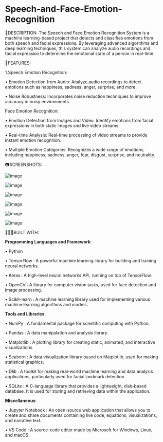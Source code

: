 # Speech-and-Face-Emotion-Recognition

📜DESCRIPTION:
The Speech and Face Emotion Recognition System is a machine learning-based project that detects and classifies emotions from both speech and facial expressions. By leveraging advanced algorithms and deep learning techniques, this system can analyze audio recordings and facial expression to determine the emotional state of a person in real-time.



📌FEATURES:


1.Speech Emotion Recognition:

• Emotion Detection from Audio: Analyze audio recordings to detect emotions such as happiness, sadness, anger, surprise, and more.

• Noise Robustness: Incorporates noise reduction techniques to improve accuracy in noisy environments.


Face Emotion Recognition:

• Emotion Detection from Images and Video: Identify emotions from facial expressions in both static images and live video streams.

• Real-time Analysis: Real-time processing of video streams to provide instant emotion recognition.

• Multiple Emotion Categories: Recognizes a wide range of emotions, including happiness, sadness, anger, fear, disgust, surprise, and neutrality.



📷SCREENSHOTS:

![image](https://github.com/SakshiSalaskar/Speech-and-Face-Emotion-Recognition/assets/135793633/9e1ebad2-28bd-4bed-9105-34ee92e9bbbc)


![image](https://github.com/SakshiSalaskar/Speech-and-Face-Emotion-Recognition/assets/135793633/bf9265dc-79fb-4e74-b9bb-f248a9ad8862)


![image](https://github.com/SakshiSalaskar/Speech-and-Face-Emotion-Recognition/assets/135793633/0d50b774-bb46-4dee-ade7-4206d08d8836)


![image](https://github.com/SakshiSalaskar/Speech-and-Face-Emotion-Recognition/assets/135793633/07063ae1-4dc8-431f-981e-9a8cb7301271)


![image](https://github.com/SakshiSalaskar/Speech-and-Face-Emotion-Recognition/assets/135793633/f56b2eab-f8ee-43cb-8a71-718c399fee65)


![image](https://github.com/SakshiSalaskar/Speech-and-Face-Emotion-Recognition/assets/135793633/30fd8e13-2c44-49cc-82a5-77d445e02be3)


👩🏾‍💻BUILT WITH:

**Programming Languages and Framework**:

• Python

• TensorFlow : A powerful machine learning library for building and training neural networks.

• Keras : A high-level neural networks API, running on top of TensorFlow.

• OpenCV : A library for computer vision tasks, used for face detection and image processing.

• Scikit-learn : A machine learning library used for implementing various machine learning algorithms and models.


**Tools and Libraries**:

• NumPy : A fundamental package for scientific computing with Python.

• Pandas : A data manipulation and analysis library.

• Matplotlib : A plotting library for creating static, animated, and interactive visualizations.

• Seaborn : A data visualization library based on Matplotlib, used for making statistical graphics.

• Dlib : A toolkit for making real-world machine learning and data analysis applications, particularly used for facial landmark detection.

• SQLite : A C-language library that provides a lightweight, disk-based database. It is used for storing and retrieving data within the application.


**Miscellaneous**:

• Jupyter Notebook : An open-source web application that allows you to create and share documents containing live code, equations, visualizations, and narrative text.

• VS Code : A source-code editor made by Microsoft for Windows, Linux, and macOS.













